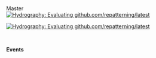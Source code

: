 <br>

Master<br>
[![Hydrography: Evaluating github.com/repatterning/latest](https://github.com/repatterning/events/actions/workflows/main.yml/badge.svg?branch=master)](https://github.com/repatterning/events/actions/workflows/main.yml)


[![Hydrography: Evaluating github.com/repatterning/latest](https://github.com/repatterning/events/actions/workflows/main.yml/badge.svg?branch=develop)](https://github.com/repatterning/events/actions/workflows/main.yml)

<br>

**Events**

<br>
<br>

<br>
<br>

<br>
<br>

<br>
<br>
